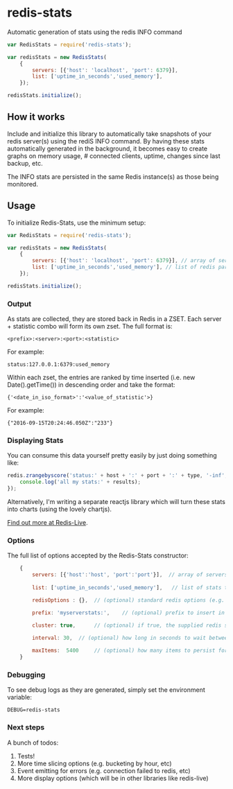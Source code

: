 # redis-stats
Automatic generation of stats using the redis INFO command

```javascript
var RedisStats = require('redis-stats');

var redisStats = new RedisStats(
    {
        servers: [{'host': 'localhost', 'port': 6379}],
        list: ['uptime_in_seconds','used_memory'],
    });

redisStats.initialize();
```

## How it works
Include and initialize this library to automatically take snapshots of your redis server(s) using the rediS INFO command. By having these stats automatically generated in the background, it becomes easy to create graphs on memory usage, # connected clients, uptime, changes since last backup, etc. 

The INFO stats are persisted in the same Redis instance(s) as those being monitored. 

## Usage
To initialize Redis-Stats, use the minimum setup:

```javascript
var RedisStats = require('redis-stats');

var redisStats = new RedisStats(
    {
        servers: [{'host': 'localhost', 'port': 6379}], // array of servers
        list: ['uptime_in_seconds','used_memory'], // list of redis parameters to monitor - full list is here http://redis.io/commands/INFO
    });

redisStats.initialize();
```

### Output
As stats are collected, they are stored back in Redis in a ZSET. Each server + statistic combo will form its own zset. The full format is:

```
<prefix>:<server>:<port>:<statistic>
```

For example:

```
status:127.0.0.1:6379:used_memory 
```

Within each zset, the entries are ranked by time inserted (i.e. new Date().getTime()) in descending order and take the format:

```
{'<date_in_iso_format>':'<value_of_statistic'>}
```

For example:

```
{"2016-09-15T20:24:46.050Z":"233"}
``` 

### Displaying Stats
You can consume this data yourself pretty easily by just doing something like:

```javascript
redis.zrangebyscore('status:' + host + ':' + port + ':' + type, '-inf', '+inf', (err, results) => {
    console.log('all my stats:' + results);
});                
```

Alternatively, I'm writing a separate reactjs library which will turn these stats into charts (using the lovely chartjs).

[Find out more at Redis-Live](https://www.npmjs.com/package/redis-live). 

### Options
The full list of options accepted by the Redis-Stats constructor:

```js
    {
        servers: [{'host':'host', 'port':'port'}],  // array of servers to be monitored
        
        list: ['uptime_in_seconds','used_memory'],   // list of stats to monitor - full list is here http://redis.io/commands/INFO

        redisOptions : {},  // (optional) standard redis options (e.g. 'password')

        prefix: 'myserverstats:',    // (optional) prefix to insert in front of keys in redis for any persisted stats 

        cluster: true,      // (optional) if true, the supplied redis servers will be treated as a cluster. If false (default), they'll be treated as independent servers      
        
        interval: 30,  // (optional) how long in seconds to wait between each redis INFO command (default is 60)

        maxItems:  5400     // (optional) how many items to persist for each server:stat combo (default is 1440 which is 1 days worth of stats at 1 minute intervals)
    }
```


### Debugging

To see debug logs as they are generated, simply set the environment variable:

```
DEBUG=redis-stats
``` 

### Next steps
A bunch of todos:

1. Tests!
2. More time slicing options (e.g. bucketing by hour, etc) 
3. Event emitting for errors (e.g. connection failed to redis, etc)
4. More display options (which will be in other libraries like redis-live)
